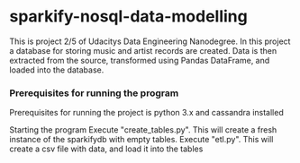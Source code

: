 # sparkify-nosql-data-modelling

This is project 2/5 of Udacitys Data Engineering Nanodegree. In this project a database for storing music and artist records are created. Data is then extracted from the source, transformed using Pandas DataFrame, and loaded into the database.

### Prerequisites for running the program
Prerequisites for running the project is python 3.x and cassandra installed

Starting the program
Execute "create_tables.py". This will create a fresh instance of the sparkifydb with empty tables.
Execute "etl.py". This will create a csv file with data, and load it into the tables
